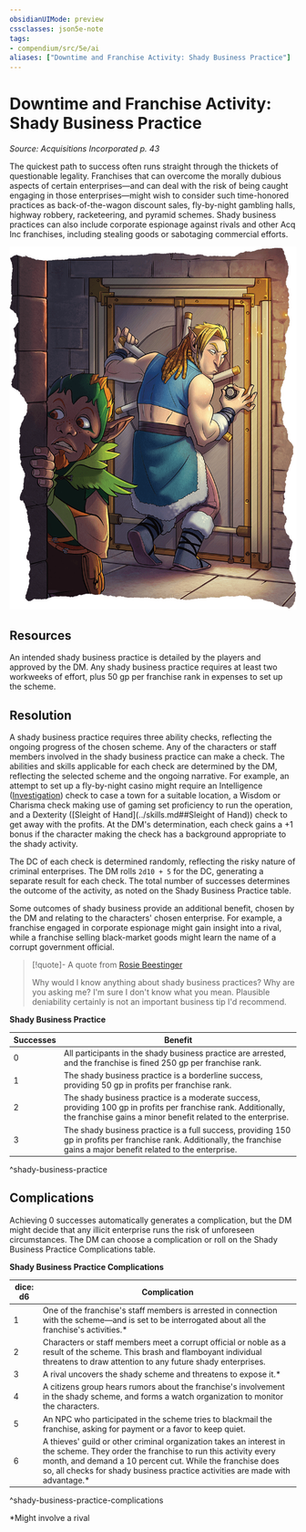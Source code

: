 ```yaml
---
obsidianUIMode: preview
cssclasses: json5e-note
tags:
- compendium/src/5e/ai
aliases: ["Downtime and Franchise Activity: Shady Business Practice"]
---
```

# Downtime and Franchise Activity: Shady Business Practice
*Source: Acquisitions Incorporated p. 43* 

The quickest path to success often runs straight through the thickets of questionable legality. Franchises that can overcome the morally dubious aspects of certain enterprises—and can deal with the risk of being caught engaging in those enterprises—might wish to consider such time-honored practices as back-of-the-wagon discount sales, fly-by-night gambling halls, highway robbery, racketeering, and pyramid schemes. Shady business practices can also include corporate espionage against rivals and other Acq Inc franchises, including stealing goods or sabotaging commercial efforts.

![A SUITABLY SHADY BUSINESS PRACTICE](../../../assets/img/ai-023-02-22.png)

## Resources

An intended shady business practice is detailed by the players and approved by the DM. Any shady business practice requires at least two workweeks of effort, plus 50 gp per franchise rank in expenses to set up the scheme.

## Resolution

A shady business practice requires three ability checks, reflecting the ongoing progress of the chosen scheme. Any of the characters or staff members involved in the shady business practice can make a check. The abilities and skills applicable for each check are determined by the DM, reflecting the selected scheme and the ongoing narrative. For example, an attempt to set up a fly-by-night casino might require an Intelligence ([Investigation](../skills.md##Investigation)) check to case a town for a suitable location, a Wisdom or Charisma check making use of gaming set proficiency to run the operation, and a Dexterity ([Sleight of Hand](../skills.md##Sleight of Hand)) check to get away with the profits. At the DM's determination, each check gains a +1 bonus if the character making the check has a background appropriate to the shady activity.

The DC of each check is determined randomly, reflecting the risky nature of criminal enterprises. The DM rolls `2d10 + 5` for the DC, generating a separate result for each check. The total number of successes determines the outcome of the activity, as noted on the Shady Business Practice table.

Some outcomes of shady business provide an additional benefit, chosen by the DM and relating to the characters' chosen enterprise. For example, a franchise engaged in corporate espionage might gain insight into a rival, while a franchise selling black-market goods might learn the name of a corrupt government official.

> [!quote]- A quote from [Rosie Beestinger](../../../../rosie-beestinger-ai.md)  
> 
> Why would I know anything about shady business practices? Why are you asking me? I'm sure I don't know what you mean. Plausible deniability certainly is not an important business tip I'd recommend.

**Shady Business Practice**

| Successes | Benefit |
|-----------|---------|
| 0 | All participants in the shady business practice are arrested, and the franchise is fined 250 gp per franchise rank. |
| 1 | The shady business practice is a borderline success, providing 50 gp in profits per franchise rank. |
| 2 | The shady business practice is a moderate success, providing 100 gp in profits per franchise rank. Additionally, the franchise gains a minor benefit related to the enterprise. |
| 3 | The shady business practice is a full success, providing 150 gp in profits per franchise rank. Additionally, the franchise gains a major benefit related to the enterprise. |
^shady-business-practice

## Complications

Achieving 0 successes automatically generates a complication, but the DM might decide that any illicit enterprise runs the risk of unforeseen circumstances. The DM can choose a complication or roll on the Shady Business Practice Complications table.

**Shady Business Practice Complications**

| dice: d6 | Complication |
|----------|--------------|
| 1 | One of the franchise's staff members is arrested in connection with the scheme—and is set to be interrogated about all the franchise's activities.* |
| 2 | Characters or staff members meet a corrupt official or noble as a result of the scheme. This brash and flamboyant individual threatens to draw attention to any future shady enterprises. |
| 3 | A rival uncovers the shady scheme and threatens to expose it.* |
| 4 | A citizens group hears rumors about the franchise's involvement in the shady scheme, and forms a watch organization to monitor the characters. |
| 5 | An NPC who participated in the scheme tries to blackmail the franchise, asking for payment or a favor to keep quiet. |
| 6 | A thieves' guild or other criminal organization takes an interest in the scheme. They order the franchise to run this activity every month, and demand a 10 percent cut. While the franchise does so, all checks for shady business practice activities are made with advantage.* |
^shady-business-practice-complications

*Might involve a rival